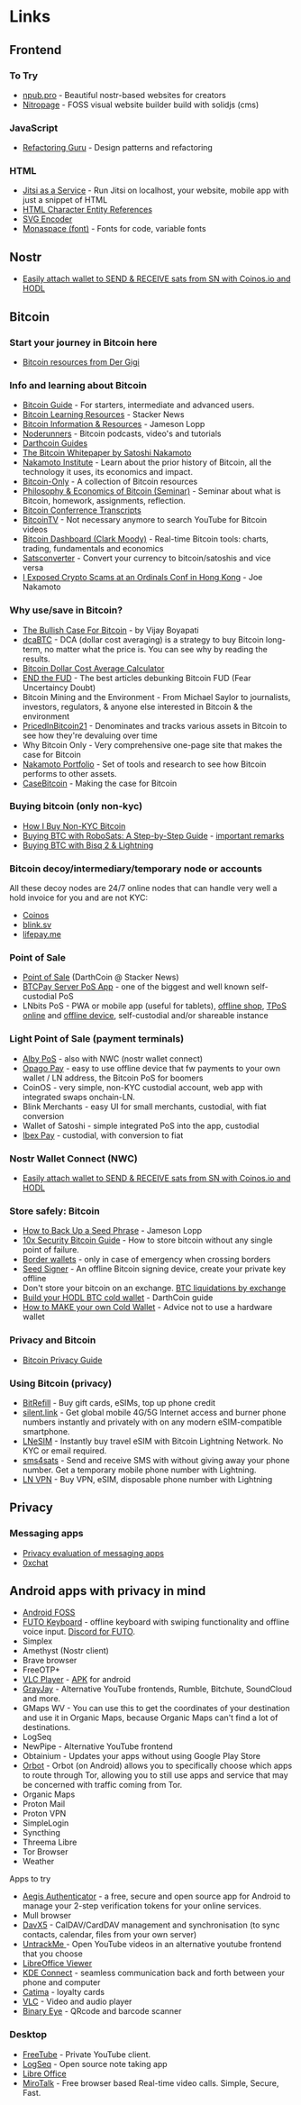 # Links

## Frontend

### To Try

* [npub.pro](https://npub.pro/) - Beautiful nostr-based websites for creators
* [Nitropage](https://nitropage.com/) - FOSS visual website builder build with solidjs (cms)

### JavaScript

* [Refactoring Guru](https://refactoring.guru/) - Design patterns and refactoring

### HTML

* [Jitsi as a Service](https://jaas.8x8.vc/) - Run Jitsi on localhost, your website, mobile app with just a snippet of HTML
* [HTML Character Entity References](https://symbl.cc/en/html-entities/)
* [SVG Encoder](https://svgencode.com/)
* [Monaspace (font)](https://monaspace.githubnext.com/) - Fonts for code, variable fonts

## Nostr

* [Easily attach wallet to SEND & RECEIVE sats from SN with Coinos.io and HODL](https://stacker.news/items/694593)

## Bitcoin

### Start your journey in Bitcoin here

* [Bitcoin resources from Der Gigi](https://bitcoin-resources.com/)

### Info and learning about Bitcoin

* [Bitcoin Guide](https://bitcoiner.guide/) - For starters, intermediate and advanced users.
* [Bitcoin Learning Resources](https://stacker.news/items/412443) - Stacker News
* [Bitcoin Information & Resources](https://www.lopp.net/bitcoin-information.html) - Jameson Lopp
* [Noderunners](https://noderunners.network/en/) - Bitcoin podcasts, video's and tutorials
* [Darthcoin Guides](https://darth-coin.github.io/)
* [The Bitcoin Whitepaper by Satoshi Nakamoto](https://bitcoin.org/bitcoin.pdf)
* [Nakamoto Institute](https://nakamotoinstitute.org/) - Learn about the prior history of Bitcoin, all the technology it uses, its economics and impact.
* [Bitcoin-Only](https://bitcoin-only.com/) - A collection of Bitcoin resources
* [Philosophy & Economics of Bitcoin (Seminar)](https://www.resistance.money/class/) - Seminar about what is Bitcoin, homework, assignments, reflection.
* [Bitcoin Conferrence Transcripts](https://bitlyrics.co/)
* [BitcoinTV](https://bitcointv.com/) - Not necessary anymore to search YouTube for Bitcoin videos
* [Bitcoin Dashboard (Clark Moody)](https://bitcoin.clarkmoody.com/dashboard/) - Real-time Bitcoin tools: charts, trading, fundamentals and economics
* [Satsconverter](https://satsconverter.io/) - Convert your currency to bitcoin/satoshis and vice versa
* [I Exposed Crypto Scams at an Ordinals Conf in Hong Kong](https://stacker.news/items/854267) - Joe Nakamoto

### Why use/save in Bitcoin?

* [The Bullish Case For Bitcoin](https://vijayboyapati.medium.com/the-bullish-case-for-bitcoin-6ecc8bdecc1) - by Vijay Boyapati
* [dcaBTC](https://dcabtc.com/) - DCA (dollar cost averaging) is a strategy to buy Bitcoin long-term, no matter what the price is. You can see why by reading the results.
* [Bitcoin Dollar Cost Average Calculator](https://www.bitcoindollarcostaverage.com/)
* [END the FUD](https://endthefud.org/) - The best articles debunking Bitcoin FUD (Fear Uncertaincy Doubt)
* Bitcoin Mining and the Environment - From Michael Saylor to journalists, investors, regulators, & anyone else interested in Bitcoin & the environment
* [PricedInBitcoin21](https://www.pricedinbitcoin21.com/) - Denominates and tracks various assets in Bitcoin to see how they're devaluing over time
* Why Bitcoin Only - Very comprehensive one-page site that makes the case for Bitcoin
* [Nakamoto Portfolio](https://nakamotoportfolio.com/nakamoto/start) - Set of tools and research to see how Bitcoin performs to other assets.
* [CaseBitcoin](https://casebitcoin.com/) - Making the case for Bitcoin

### Buying bitcoin (only non-kyc)

* [How I Buy Non-KYC Bitcoin](https://stacker.news/items/874702)
* [Buying BTC with RoboSats: A Step-by-Step Guide](https://stacker.news/items/834397) - [important remarks](https://stacker.news/items/834397/r/chaum?commentId=834673)
* [Buying BTC with Bisq 2 & Lightning](https://stacker.news/items/663856)

### Bitcoin decoy/intermediary/temporary node or accounts
All these decoy nodes are 24/7 online nodes that can handle very well a hold invoice for you and are not KYC:
* [Coinos](https://coinos.io/)
* [blink.sv](https://www.blink.sv/)
* [lifepay.me](https://lifpay.me/en/)

### Point of Sale

* [Point of Sale](https://stacker.news/items/600658) (DarthCoin @ Stacker News)
* [BTCPay Server PoS App](https://docs.btcpayserver.org/Transmuter/EmailReceiptsPreset/#btcpay-pos-app-setup) - one of the biggest and well known self-custodial PoS
* LNbits PoS - PWA or mobile app (useful for tablets), [offline shop](https://github.com/lnbits/offlineshop), [TPoS online](https://github.com/lnbits/tpos) and [offline device](https://github.com/lnbits/lnurldevice), self-custodial and/or shareable instance

### Light Point of Sale (payment terminals)

* [Alby PoS](https://pos.albylabs.com/) - also with NWC (nostr wallet connect)
* [Opago Pay](https://opago-pay.com/en/) - easy to use offline device that fw payments to your own wallet / LN address, the Bitcoin PoS for boomers
* CoinOS - very simple, non-KYC custodial account, web app with integrated swaps onchain-LN.
* Blink Merchants - easy UI for small merchants, custodial, with fiat conversion
* Wallet of Satoshi - simple integrated PoS into the app, custodial
* [Ibex Pay](https://www.ibexpay.io/ibex-pay-point-of-sale-for-merchants) - custodial, with conversion to fiat

### Nostr Wallet Connect (NWC)

* [Easily attach wallet to SEND & RECEIVE sats from SN with Coinos.io and HODL](https://stacker.news/items/694593)


### Store safely: Bitcoin

* [How to Back Up a Seed Phrase](https://blog.lopp.net/how-to-back-up-a-seed-phrase/) - Jameson Lopp
* [10x Security Bitcoin Guide](https://btcguide.github.io/) - How to store bitcoin without any single point of failure.
* [Border wallets](https://www.borderwallets.com/ ) - only in case of emergency when crossing borders
* [Seed Signer](https://seedsigner.com/) - An offline Bitcoin signing device, create your private key offline
* Don't store your bitcoin on an exchange. [BTC liquidations by exchange](https://www.cryptometer.io/liquidation-data)
* [Build your HODL BTC cold wallet](https://darth-coin.github.io/wallets/tails-hodl-cold-wallet-en.html) - DarthCoin guide
* [How to MAKE your own Cold Wallet](https://stacker.news/items/569901) - Advice not to use a hardware wallet

### Privacy and Bitcoin

* [Bitcoin Privacy Guide](https://bitcoiner.guide/privacy/)

### Using Bitcoin (privacy)

* [BitRefill](https://www.bitrefill.com/) - Buy gift cards, eSIMs, top up phone credit
* [silent.link](https://silent.link/) - Get global mobile 4G/5G Internet access and burner phone numbers instantly and privately with on any modern eSIM-compatible smartphone.
* [LNeSIM](https://www.lnesim.com/) - Instantly buy travel eSIM with Bitcoin Lightning Network. No KYC or email required.
* [sms4sats](https://sms4sats.com/) - Send and receive SMS with without giving away your phone number. Get a temporary mobile phone number with Lightning.
* [LN VPN](https://lnvpn.net/) - Buy VPN, eSIM, disposable phone number with Lightning

## Privacy

### Messaging apps

* [Privacy evaluation of messaging apps](https://stacker.news/items/836471)
* [0xchat](https://www.0xchat.com/)

## Android apps with privacy in mind

* [Android FOSS](https://github.com/offa/android-foss?tab=readme-ov-file#-calendar)
* [FUTO Keyboard](https://keyboard.futo.org/) - offline keyboard with swiping functionality and offline voice input. [Discord for FUTO](https://discord.com/channels/1224276522848751646/1224276522848751649).
* Simplex
* Amethyst (Nostr client)
* Brave browser
* FreeOTP+
* [VLC Player](https://www.videolan.org/) - [APK](https://get.videolan.org/vlc-android/) for android
* [GrayJay](https://grayjay.app/) - Alternative YouTube frontends, Rumble, Bitchute, SoundCloud and more.
* GMaps WV - You can use this to get the coordinates of your destination and use it in Organic Maps, because Organic Maps can't find a lot of destinations.
* LogSeq
* NewPipe - Alternative YouTube frontend
* Obtainium - Updates your apps without using Google Play Store
* [Orbot](https://orbot.app/en/) - Orbot (on Android) allows you to specifically choose which apps to route through Tor, allowing you to still use apps and service that may be concerned with traffic coming from Tor.
* Organic Maps
* Proton Mail
* Proton VPN
* SimpleLogin
* Syncthing
* Threema Libre
* Tor Browser
* Weather

Apps to try

* [Aegis Authenticator](https://getaegis.app/) - a free, secure and open source app for Android to manage your 2-step verification tokens for your online services.
* Mull browser
* [DavX5](https://f-droid.org/packages/at.bitfire.davdroid/) - CalDAV/CardDAV management and synchronisation (to sync contacts, calendar, files from your own server)
* [UntrackMe ](https://f-droid.org/en/packages/app.fedilab.nitterizeme/) - Open YouTube videos in an alternative youtube frontend that you choose
* [LibreOffice Viewer](https://f-droid.org/packages/org.documentfoundation.libreoffice/)
* [KDE Connect](https://f-droid.org/en/packages/org.kde.kdeconnect_tp/) - seamless communication back and forth between your phone and computer
* [Catima](https://f-droid.org/packages/me.hackerchick.catima/) - loyalty cards
* [VLC](https://f-droid.org/packages/org.videolan.vlc/) - Video and audio player
* [Binary Eye](https://github.com/markusfisch/BinaryEye) - QRcode and barcode scanner

### Desktop

* [FreeTube](https://freetubeapp.io/) - Private YouTube client.
* [LogSeq](https://logseq.com/) - Open source note taking app
* [Libre Office](https://www.libreoffice.org/)
* [MiroTalk](https://sfu.mirotalk.com/) - Free browser based Real-time video calls. Simple, Secure, Fast.
